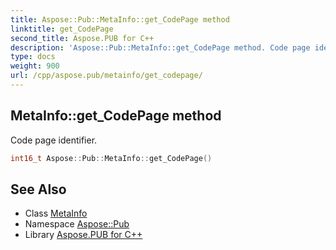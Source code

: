 ```yaml
---
title: Aspose::Pub::MetaInfo::get_CodePage method
linktitle: get_CodePage
second_title: Aspose.PUB for C++
description: 'Aspose::Pub::MetaInfo::get_CodePage method. Code page identifier in C++.'
type: docs
weight: 900
url: /cpp/aspose.pub/metainfo/get_codepage/
---
```

## MetaInfo::get_CodePage method


Code page identifier.

```cpp
int16_t Aspose::Pub::MetaInfo::get_CodePage()
```

## See Also

* Class [MetaInfo](../)
* Namespace [Aspose::Pub](../../)
* Library [Aspose.PUB for C++](../../../)
